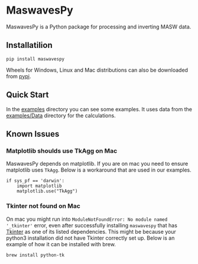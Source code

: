 # MaswavesPy

MaswavesPy is a Python package for processing and inverting MASW data.

## Installatilion

`pip install maswavespy`

Wheels for Windows, Linux and Mac distributions can also be downloaded from [pypi](https://test.pypi.org/project/maswavespytest/#files).

## Quick Start

In the [examples](https://github.com/Mazvel/maswavespytest/tree/main/examples) directory you can see some examples. It uses data from the [examples/Data](https://github.com/Mazvel/maswavespytest/tree/main/examples/Data) directory for the calculations.

## Known Issues

### Matplotlib shoulds use TkAgg on Mac

MaswavesPy depends on matplotlib. If you are on mac you need to ensure matplotlib uses `TkAgg`. Below is a workaround that are used in our examples.

```
if sys_pf == 'darwin':
    import matplotlib
    matplotlib.use("TkAgg")
```

### Tkinter not found on Mac 

On mac you might run into `ModuleNotFoundError: No module named '_tkinter'` error, even after successfully installing `maswavespy` that has [Tkinter](https://docs.python.org/3/library/tkinter.html) as one of its listed dependencies. This might be because your python3 installation did not have Tkinter correctly set up. Below is an example of how it can be installed with brew.

`brew install python-tk`
